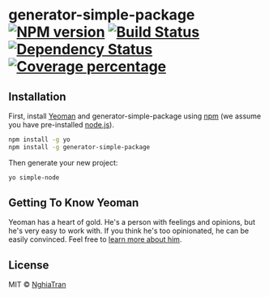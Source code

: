# generator-simple-package [![NPM version][npm-image]][npm-url] [![Build Status][travis-image]][travis-url] [![Dependency Status][daviddm-image]][daviddm-url] [![Coverage percentage][coveralls-image]][coveralls-url]
> 

## Installation

First, install [Yeoman](http://yeoman.io) and generator-simple-package using [npm](https://www.npmjs.com/) (we assume you have pre-installed [node.js](https://nodejs.org/)).

```bash
npm install -g yo
npm install -g generator-simple-package
```

Then generate your new project:

```bash
yo simple-node
```

## Getting To Know Yeoman

Yeoman has a heart of gold. He&#39;s a person with feelings and opinions, but he&#39;s very easy to work with. If you think he&#39;s too opinionated, he can be easily convinced. Feel free to [learn more about him](http://yeoman.io/).

## License

MIT © [NghiaTran]()


[npm-image]: https://badge.fury.io/js/generator-simple-package.svg
[npm-url]: https://npmjs.org/package/generator-simple-package
[travis-image]: https://travis-ci.org/nghiattran/generator-simple-package.svg?branch=master
[travis-url]: https://travis-ci.org/nghiattran/generator-simple-package
[daviddm-image]: https://david-dm.org/nghiattran/generator-simple-package.svg?theme=shields.io
[daviddm-url]: https://david-dm.org/nghiattran/generator-simple-package
[coveralls-image]: https://coveralls.io/repos/nghiattran/generator-simple-package/badge.svg
[coveralls-url]: https://coveralls.io/r/nghiattran/generator-simple-package
